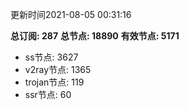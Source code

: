 更新时间2021-08-05 00:31:16

**总订阅: 287**
**总节点: 18890**
**有效节点: 5171**
- ss节点: 3627
- v2ray节点: 1365
- trojan节点: 119
- ssr节点: 60
